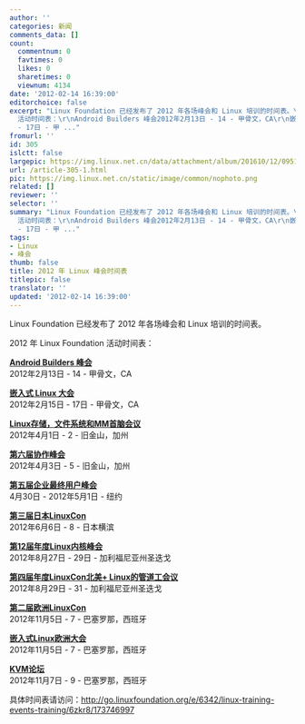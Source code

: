 ```yaml
---
author: ''
categories: 新闻
comments_data: []
count:
  commentnum: 0
  favtimes: 0
  likes: 0
  sharetimes: 0
  viewnum: 4134
date: '2012-02-14 16:39:00'
editorchoice: false
excerpt: "Linux Foundation 已经发布了 2012 年各场峰会和 Linux 培训的时间表。\r\n2012 年 Linux Foundation
  活动时间表：\r\nAndroid Builders 峰会2012年2月13日 - 14 - 甲骨文，CA\r\n嵌入式 Linux 大会2012年2月15日
  - 17日 - 甲 ..."
fromurl: ''
id: 305
islctt: false
largepic: https://img.linux.net.cn/data/attachment/album/201610/12/095124vr9cmdgilii8rrwr.png
url: /article-305-1.html
pic: https://img.linux.net.cn/static/image/common/nophoto.png
related: []
reviewer: ''
selector: ''
summary: "Linux Foundation 已经发布了 2012 年各场峰会和 Linux 培训的时间表。\r\n2012 年 Linux Foundation
  活动时间表：\r\nAndroid Builders 峰会2012年2月13日 - 14 - 甲骨文，CA\r\n嵌入式 Linux 大会2012年2月15日
  - 17日 - 甲 ..."
tags:
- Linux
- 峰会
thumb: false
title: 2012 年 Linux 峰会时间表
titlepic: false
translator: ''
updated: '2012-02-14 16:39:00'
---
```


Linux Foundation 已经发布了 2012 年各场峰会和 Linux 培训的时间表。


2012 年 Linux Foundation 活动时间表：  
  



**[Android Builders 峰会](http://go.linuxfoundation.org/e/6342/vents-android-builders-summit/6zkrl/173746997)**  
2012年2月13日 - 14 - 甲骨文，CA


**[嵌入式 Linux 大会](http://go.linuxfoundation.org/e/6342/ents-embedded-linux-conference/6zkrx/173746997)**  
2012年2月15日 - 17日 - 甲骨文，CA


[**Linux存储，文件系统和MM首脑会议**](http://go.linuxfoundation.org/e/6342/vents-lsfmm-summit/6zksl/173746997)  
2012年4月1日 - 2 - 旧金山，加州


[**第六届协作峰会**](http://go.linuxfoundation.org/e/6342/vents-collaboration-summit/6zkt8/173746997)  
2012年4月3日 - 5 - 旧金山，加州


[**第五届企业最终用户峰会**](http://go.linuxfoundation.org/e/6342/nts-enterprise-end-user-summit/6zktx/173746997)  
4月30日 - 2012年5月1日 - 纽约


**[第三届日本LinuxCon](http://go.linuxfoundation.org/e/6342/vents-linuxcon-japan/6zkvl/173746997)**  
2012年6月6日 - 8 - 日本横滨


**[第12届年度Linux内核峰会](http://go.linuxfoundation.org/e/6342/events-linux-kernel-summit/6zlcl/173746997)**  
2012年8月27日 - 29日 - 加利福尼亚州圣迭戈


**[第四届年度LinuxCon北美+ Linux的管道工会议](http://go.linuxfoundation.org/e/6342/vents-linuxcon/6zkwx/173746997)**  
2012年8月29日 - 31 - 加利福尼亚州圣迭戈


**[第二届欧洲LinuxCon](http://go.linuxfoundation.org/e/6342/events-linuxcon-europe/6zld8/173746997)**  
2012年11月5日 - 7 - 巴塞罗那，西班牙


[**嵌入式Linux欧洲大会**](http://go.linuxfoundation.org/e/6342/bedded-linux-conference-europe/6zky8/173746997)  
2012年11月5日 - 7 - 巴塞罗那，西班牙


[**KVM论坛**](http://go.linuxfoundation.org/e/6342/events-kvm-forum/6zldx/173746997)  
2012年11月7日 - 9 - 巴塞罗那，西班牙


具体时间表请访问：<http://go.linuxfoundation.org/e/6342/linux-training-events-training/6zkr8/173746997>